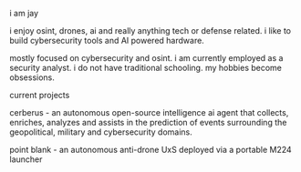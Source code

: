 i am jay

i enjoy osint, drones, ai and really anything tech or defense related. i like to build cybersecurity tools and AI powered hardware.

mostly focused on cybersecurity and osint. i am currently employed as a security analyst. i do not have traditional schooling. my hobbies become obsessions.

current projects

cerberus - an autonomous open-source intelligence ai agent that collects, enriches, analyzes and assists in the prediction of events surrounding the geopolitical, military and cybersecurity domains.

point blank - an autonomous anti-drone UxS deployed via a portable M224 launcher
